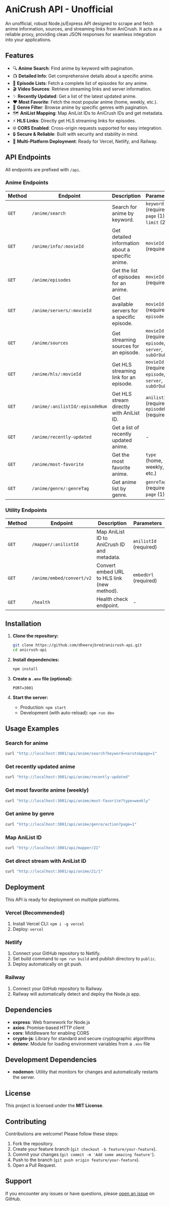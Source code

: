 # AniCrush API - Unofficial

An unofficial, robust Node.js/Express API designed to scrape and fetch anime information, sources, and streaming links from AniCrush. It acts as a reliable proxy, providing clean JSON responses for seamless integration into your applications.

## Features

- 🔍 **Anime Search**: Find anime by keyword with pagination.
- 📺 **Detailed Info**: Get comprehensive details about a specific anime.
- 📝 **Episode Lists**: Fetch a complete list of episodes for any anime.
- 🎬 **Video Sources**: Retrieve streaming links and server information.
- ✨ **Recently Updated**: Get a list of the latest updated anime.
- ❤️ **Most Favorite**: Fetch the most popular anime (home, weekly, etc.).
- 🎯 **Genre Filter**: Browse anime by specific genres with pagination.
- 🗺️ **AniList Mapping**: Map AniList IDs to AniCrush IDs and get metadata.
- ⚡ **HLS Links**: Directly get HLS streaming links for episodes.
- 🌐 **CORS Enabled**: Cross-origin requests supported for easy integration.
- 🔒 **Secure & Reliable**: Built with security and stability in mind.
- 🚀 **Multi-Platform Deployment**: Ready for Vercel, Netlify, and Railway.

## API Endpoints

All endpoints are prefixed with `/api`.

### Anime Endpoints

| Method | Endpoint                          | Description                                      | Parameters                                       |
|--------|-----------------------------------|--------------------------------------------------|--------------------------------------------------|
| `GET`  | `/anime/search`                   | Search for anime by keyword.                     | `keyword` (required), `page` (1), `limit` (24)   |
| `GET`  | `/anime/info/:movieId`            | Get detailed information about a specific anime. | `movieId` (required)                             |
| `GET`  | `/anime/episodes`                 | Get the list of episodes for an anime.           | `movieId` (required)                             |
| `GET`  | `/anime/servers/:movieId`         | Get available servers for a specific episode.    | `movieId` (required), `episode` (1)              |
| `GET`  | `/anime/sources`                  | Get streaming sources for an episode.            | `movieId` (required), `episode`, `server`, `subOrDub` |
| `GET`  | `/anime/hls/:movieId`             | Get HLS streaming link for an episode.           | `movieId` (required), `episode`, `server`, `subOrDub` |
| `GET`  | `/anime/:anilistId/:episodeNum`   | Get HLS stream directly with AniList ID.         | `anilistId` (required), `episodeNum` (required)  |
| `GET`  | `/anime/recently-updated`         | Get a list of recently updated anime.            | -                                                |
| `GET`  | `/anime/most-favorite`            | Get the most favorite anime.                     | `type` (home, weekly, etc.)                      |
| `GET`  | `/anime/genre/:genreTag`          | Get anime list by genre.                         | `genreTag` (required), `page` (1)                |

### Utility Endpoints

| Method | Endpoint                          | Description                                      | Parameters                                       |
|--------|-----------------------------------|--------------------------------------------------|--------------------------------------------------|
| `GET`  | `/mapper/:anilistId`              | Map AniList ID to AniCrush ID and metadata.      | `anilistId` (required)                             |
| `GET`  | `/anime/embed/convert/v2`         | Convert embed URL to HLS link (new method).      | `embedUrl` (required)                            |
| `GET`  | `/health`                         | Health check endpoint.                           | -                                                |

## Installation

1.  **Clone the repository:**
    ```bash
    git clone https://github.com/dheerajbred/anicrush-api.git
    cd anicrush-api
    ```

2.  **Install dependencies:**
    ```bash
    npm install
    ```

3.  **Create a `.env` file (optional):**
    ```
    PORT=3001
    ```

4.  **Start the server:**
    -   Production: `npm start`
    -   Development (with auto-reload): `npm run dev`

## Usage Examples

### Search for anime
```bash
curl "http://localhost:3001/api/anime/search?keyword=naruto&page=1"
```

### Get recently updated anime
```bash
curl "http://localhost:3001/api/anime/recently-updated"
```

### Get most favorite anime (weekly)
```bash
curl "http://localhost:3001/api/anime/most-favorite?type=weekly"
```

### Get anime by genre
```bash
curl "http://localhost:3001/api/anime/genre/action?page=1"
```

### Map AniList ID
```bash
curl "http://localhost:3001/api/mapper/21"
```

### Get direct stream with AniList ID
```bash
curl "http://localhost:3001/api/anime/21/1"
```

## Deployment

This API is ready for deployment on multiple platforms.

### Vercel (Recommended)
1.  Install Vercel CLI: `npm i -g vercel`
2.  Deploy: `vercel`

### Netlify
1.  Connect your GitHub repository to Netlify.
2.  Set build command to `npm run build` and publish directory to `public`.
3.  Deploy automatically on git push.

### Railway
1.  Connect your GitHub repository to Railway.
2.  Railway will automatically detect and deploy the Node.js app.

## Dependencies

- **express**: Web framework for Node.js
- **axios**: Promise-based HTTP client
- **cors**: Middleware for enabling CORS
- **crypto-js**: Library for standard and secure cryptographic algorithms
- **dotenv**: Module for loading environment variables from a `.env` file

## Development Dependencies

- **nodemon**: Utility that monitors for changes and automatically restarts the server.

## License

This project is licensed under the **MIT License**.

## Contributing

Contributions are welcome! Please follow these steps:
1.  Fork the repository.
2.  Create your feature branch (`git checkout -b feature/your-feature`).
3.  Commit your changes (`git commit -m 'Add some amazing feature'`).
4.  Push to the branch (`git push origin feature/your-feature`).
5.  Open a Pull Request.

## Support

If you encounter any issues or have questions, please [open an issue](https://github.com/dheerajbred/anicrush-api/issues) on GitHub.
